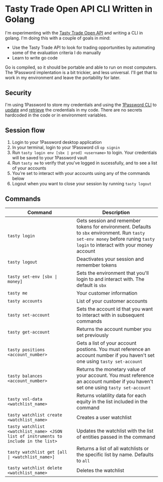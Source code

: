 # Tasty Trade Open API CLI Written in Golang

I'm experimenting with the [Tasty Trade Open API](https://support.tastyworks.com/support/solutions/articles/43000700385-tastytrade-open-api) and writing a CLI in golang. I'm doing this with a couple of goals in mind:

* Use the Tasty Trade API to look for trading opportunities by automating some of the evaluation criteria I do manually
* Learn to write go code

Go is compiled, so it should be portable and able to run on most computers. The 1Password implentation is a bit trickier, and less universal. I'll get that to work in my environment and leave the portability for later.

## Security

I'm using 1Password to store my credentials and using the [1Password CLI](https://developer.1password.com/docs/cli/get-started/) to [update](https://developer.1password.com/docs/cli/item-edit) and 
[retrieve](https://developer.1password.com/docs/cli/reference/commands/read) the credentials in my code. There are no secrets hardcoded in the code or in environment variables. 

## Session flow

1. Login to your 1Password desktop application
1. In your terminal, login to your 1Password cli `op signin`
1. Run `tasty login env [sbx | prod] <username>` to login. Your credentials will be saved to your 1Password vault
1. Run `tasty me` to verify that you've logged in sucessfully, and to see a list of your accounts
1. You're set to interact with your accounts using any of the commands below
1. Logout when you want to close your session by running `tasty logout`

## Commands

| Command | Description |
| ------- | ----------- |
|`tasty login`| Gets session and remember tokens for environment. Defaults to `sbx` environment. Run `tasty set-env money` before runing `tasty login` to interact with your money account |
| `tasty logout` | Deactivates your session and remember tokens |
| `tasty set-env [sbx \| money]` | Sets the environment that you'll login to and interact with. The default is `sbx`|
| `tasty me` | Your customer information |
| `tasty accounts` | List of your customer accounts |
| `tasty set-account` | Sets the account id that you want to interact with in subsequent commands
| `tasty get-account` | Returns the account number you set previously
| `tasty positions <account_number>` | Gets a list of your account postions. You must reference an account number if you haven't set one using `tasty set-account` |
| `tasty balances <account_number>` | Returns the monetary value of your account. You must reference an account number if you haven't set one using `tasty set-account` |
| `tasty vol-data <watchlist_name>` | Returns volatility data for each equity in the list included in the command |
| `tasty watchlist create <watchlist_name>` | Creates a user watchlist
| `tasty watchlist <watchlist_name> <JSON list of instruments to include in the list>` | Updates the watchlist with the list of entities passed in the command |
| `tasty watchlist get [all \| <watchlist_name>]` | Returns a list of all watchlists or the specific list by name. Defaults to `all` |
| `tasty watchlist delete <watchlist_name>` | Deletes the watchlist 
